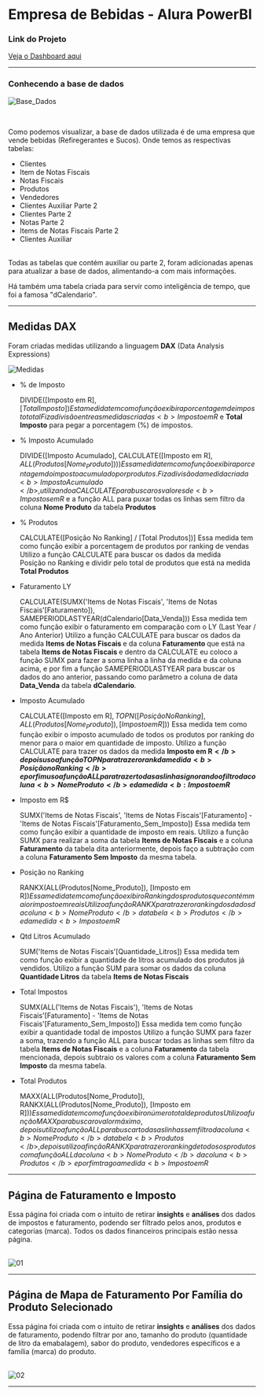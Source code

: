 # Empresa de Bebidas - Alura PowerBI

<h3>Link do Projeto</h3>
<a href="https://app.powerbi.com/groups/me/reports/c98c2d6a-081d-451a-9b7d-876a0bb8c2f4/93d01abe0b974a8685d0?experience=power-bi"> Veja o Dashboard aqui </a>
<hr>

<h3>Conhecendo a base de dados</h3>

![Base_Dados](https://github.com/user-attachments/assets/8ab3494f-2477-44a3-9383-e1126a85aa69)

<br>

Como podemos visualizar, a base de dados utilizada é de uma empresa que vende bebidas (Refiregerantes e Sucos).
Onde temos as respectivas tabelas:

* Clientes
* Item de Notas Fiscais
* Notas Fiscais
* Produtos
* Vendedores
* Clientes Auxiliar Parte 2
* Clientes Parte 2
* Notas Parte 2
* Items de Notas Fiscais Parte 2
* Clientes Auxiliar
<br>
Todas as tabelas que contém auxiliar ou parte 2, foram adicionadas apenas para atualizar a base de dados, alimentando-a com mais informações.  
<br>

Há também uma tabela criada para servir como inteligência de tempo, que foi a famosa "dCalendario".
<br>
<hr>

<h2> Medidas DAX </h2>

Foram criadas medidas utilizando a linguagem <b>DAX</b> (Data Analysis Expressions)

![Medidas](https://github.com/user-attachments/assets/94950cdb-c17a-4adc-a5cb-db27d9230bc2)

* % de Imposto

  
  DIVIDE([Imposto em R$], [Total Imposto])
  Esta medida tem como função exibir a porcentagem de imposto total
  Fiz a divisão entre as medidas criadas <b>Imposto em R$</b> e <b>Total Imposto</b> para pegar a porcentagem (%) de impostos.

* % Imposto Acumulado

  
  DIVIDE([Imposto Acumulado], CALCULATE([Imposto em R$], ALL(Produtos[Nome_Produto])))
  Essa medida tem como função exibir a porcentagem do imposto acumulado por produtos.
  Fiz a divisão da medida criada <b>Imposto Acumulado</b>, utilizando a CALCULATE para buscar os valores de <b>Impostos em R$</b> e a função ALL para puxar todas os linhas sem filtro da coluna <b>Nome Produto</b> da tabela <b>Produtos</b>

* % Produtos

  CALCULATE([Posição No Ranking] / [Total Produtos])]
  Essa medida tem como função exibir a porcentagem de produtos por ranking de vendas
  Utilizo a função CALCULATE para buscar os dados da medida <br>Posição no Ranking</b> e dividir pelo total de produtos que está na medida <b> Total Produtos </b>

* Faturamento LY
  
  CALCULATE(SUMX('Items de Notas Fiscais', 'Items de Notas Fiscais'[Faturamento]), SAMEPERIODLASTYEAR(dCalendario[Data_Venda]))
  Essa medida tem como função exibir o faturamento em comparação com o LY (Last Year / Ano Anterior)
  Utilizo a função CALCULATE para buscar os dados da medida <b>Items de Notas Fiscais </b> e da coluna <b> Faturamento </b> que está na tabela <b> Items de Notas Fiscais </b> e dentro da CALCULATE eu coloco a função SUMX para fazer a soma linha a linha da medida e da coluna acima, e por fim a função SAMEPERIODLASTYEAR para buscar os dados do ano anterior, passando como parâmetro a coluna de data  <b>Data_Venda</b> da tabela <b>dCalendario</b>.

* Imposto Acumulado
 
  CALCULATE([Imposto em R$], TOPN([Posição No Ranking], ALL(Produtos[Nome_Produto]), [Imposto em R$]))
  Essa medida tem como função exibir o imposto acumulado de todos os produtos por ranking do menor para o maior em quantidade de imposto.
  Utilizo a função CALCULATE para trazer os dados da medida <b>Imposto em R$</b> depois uso a função TOPN para trazer o rank da medida <b>Posição no Ranking</b> e por fim uso a função ALL para trazer todas as linhas ignorando o filtro da coluna <b>Nome Produto</b> e da medida <b:Imposto em R$</b>

* Imposto em R$

  SUMX('Items de Notas Fiscais', 'Items de Notas Fiscais'[Faturamento] - 'Items de Notas Fiscais'[Faturamento_Sem_Imposto])
  Essa medida tem como função exibir a quantidade de imposto em reais.
  Utilizo a função SUMX para realizar a soma da tabela <b>Items de Notas Fiscais</b> e a coluna <b>Faturamento</b> da tabela dita anteriormente, depois faço a  subtração com a coluna <b>Faturamento Sem Imposto</b> da mesma tabela.

* Posição no Ranking

  RANKX(ALL(Produtos[Nome_Produto]), [Imposto em R$])
  Essa medida tem como função exibir o Ranking dos produtos que contém maior imposto em reais
  Utilizo a função RANKX para trazer o ranking dos dados da coluna <b>Nome Produto</b> da tabela <b>Produtos</b> e da medida <b>Imposto em R$</b>

* Qtd Litros Acumulado

  SUM('Items de Notas Fiscais'[Quantidade_Litros])
  Essa medida tem como função exibir a quantidade de litros acumulado dos produtos já vendidos.
  Utilizo a função SUM para somar os dados da coluna <b>Quantidade Litros</b> da tabela <b>Items de Notas Fiscais</b>

* Total Impostos

  SUMX(ALL('Items de Notas Fiscais'), 'Items de Notas Fiscais'[Faturamento] - 'Items de Notas Fiscais'[Faturamento_Sem_Imposto])
  Essa medida tem como função exibir a quantidade todal de impostos
  Utilizo a função SUMX para fazer a soma, trazendo a função ALL para buscar todas as linhas sem filtro da tabela <b>Items de Notas Fiscais</b> e a coluna <b>Faturamento</b> da tabela mencionada, depois subtraio os valores com a coluna <b>Faturamento Sem Imposto</b> da mesma tabela.

* Total Produtos

   MAXX(ALL(Produtos[Nome_Produto]), RANKX(ALL(Produtos[Nome_Produto]),  [Imposto em R$]))
  Essa medida tem como função exibir o número total de produtos
  Utilizo a função MAXX para buscar o valor máximo, depois utilizo a função ALL para buscar todas as linhas sem filtro da coluna <b>Nome Produto</b> da tabela <b>Produtos</b>, depois utilizo a finção RANKX para trazer o ranking de todos os produtos com a função ALL da coluna <b>Nome Produto</b> da coluna <b>Produtos</b> e por fim trago a medida <b>Imposto em R$</b>

<hr>
 
<h2> Página de Faturamento e Imposto </h2>
Essa página foi criada com o intuito de retirar <b>insights</b> e <b>análises</b> dos dados de impostos e faturamento, podendo ser filtrado pelos anos, produtos e categorias (marca). Todos os dados financeiros principais estão nessa página.

<br>
<br>

![01](https://github.com/user-attachments/assets/4b4e308e-5260-407d-8e77-01c6a5476e85)

<hr>

<h2>Página de Mapa de Faturamento Por Família do Produto Selecionado</h2>
Essa página foi criada com o intuito de retirar <b>insights</b> e <b>análises</b> dos dados de faturamento, podendo filtrar por ano, tamanho do produto (quantidade de litro da emabalagem), sabor do produto, vendedores específicos e a família (marca) do produto.

<br>
<br>

![02](https://github.com/user-attachments/assets/12b73f67-d8b2-4c65-97ec-1b25c2d3074a)

<hr>




